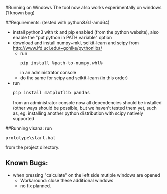 #Running on Windows
The tool now also works experimentally on windows (1 known bug)

##Requirements: (tested with python3.6.1-amd64)
- install python3 with tk and pip enabled (from the python website), also enable the "put python in PATH variable" option
- download and install numpy+mkl, scikit-learn and scipy from http://www.lfd.uci.edu/~gohlke/pythonlibs/
  - run <pre>pip install %path-to-numpy.whl%</pre> in an administrator console
  - do the same for scipy and scikit-learn (in this order)
- run <pre>pip install matplotlib pandas</pre> from an administrator console
now all dependencies should be installed (other ways should be possible, but we haven't tested them yet, such as,
eg. installing another python distribution with scipy natively supported

##Running visana:
run <pre>prototype\start.bat</pre> from the project directory.


## Known Bugs:
- when pressing "calculate" on the left side mutiple windows are opened
  - Workaround: close these additional windows
  - no fix planned.
